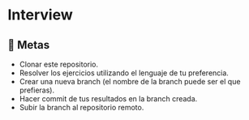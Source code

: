 # Interview

## 🎯 Metas
<ul>
  <li>Clonar este repositorio.</li>
  <li>Resolver los ejercicios utilizando el lenguaje de tu preferencia.</li>
  <li>Crear una nueva branch (el nombre de la branch puede ser el que prefieras).</li>
  <li>Hacer commit de tus resultados en la branch creada.</li>
  <li>Subir la branch al repositorio remoto.</li>
</ul>